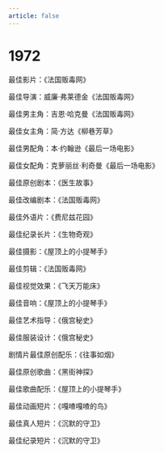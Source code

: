 ```yaml
---
article: false
---
```


# 1972

最佳影片：《法国贩毒网》

最佳导演：威廉·弗莱德金《法国贩毒网》

最佳男主角：吉恩·哈克曼《法国贩毒网》

最佳女主角：简·方达《柳巷芳草》

最佳男配角：本·约翰逊《最后一场电影》

最佳女配角：克萝丽丝·利奇曼《最后一场电影》

最佳原创剧本：《医生故事》

最佳改编剧本：《法国贩毒网》

最佳外语片：《费尼兹花园》

最佳纪录长片：《生物奇观》

最佳摄影：《屋顶上的小提琴手》

最佳剪辑：《法国贩毒网》

最佳视觉效果：《飞天万能床》

最佳音响：《屋顶上的小提琴手》

最佳艺术指导：《俄宫秘史》

最佳服装设计：《俄宫秘史》

剧情片最佳原创配乐：《往事如烟》

最佳原创歌曲：《黑街神探》

最佳歌曲配乐：《屋顶上的小提琴手》

最佳动画短片：《嘎喳嘎喳的鸟》

最佳真人短片：《沉默的守卫》

最佳纪录短片：《沉默的守卫》